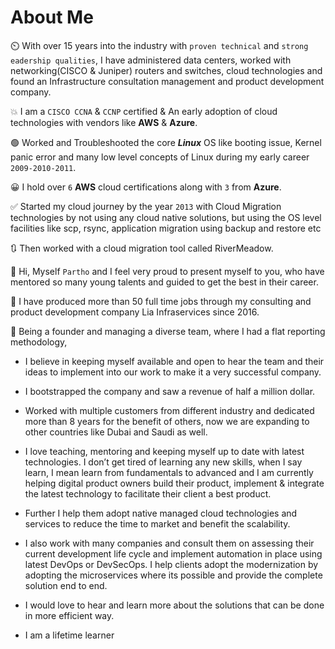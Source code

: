 # About Me

:timer_clock: With over 15 years into the industry with `proven technical` and `strong eadership qualities`, I have administered data centers, worked with networking(CISCO & Juniper) routers and switches, cloud technologies and found an Infrastructure consultation management and product development company. 

:boom: I am a `CISCO CCNA` & `CCNP` certified & An early adoption of cloud technologies with vendors like **AWS** & **Azure**.

:green_circle: Worked and Troubleshooted the core ***Linux*** OS like booting issue, Kernel panic error and many low level concepts of Linux during my early career `2009-2010-2011`. 

:grinning: I hold over `6` **AWS** cloud certifications along with `3` from **Azure**. 

:white_check_mark: Started my cloud journey by the year `2013` with Cloud Migration technologies by not using any cloud native solutions, but using the OS level facilities like scp, rsync, application migration using backup and restore etc 

:arrows_clockwise: Then worked with a cloud migration tool called RiverMeadow. 

👋 Hi, Myself `Partho` and I feel very proud to present myself to you, who have mentored so many young talents and guided to get the best in their career. 

:pray: I have produced more than 50 full time jobs through my consulting and product development company Lia Infraservices since 2016.

:coral: Being a founder and managing a diverse team, where I had a flat reporting methodology, 

- I believe in keeping myself available and open to hear the team and their ideas to implement into our work to make it a very successful company. 

- I bootstrapped the company and saw a revenue of half a million dollar.

- Worked with multiple customers from different industry and dedicated more than 8 years for the benefit of others, now we are expanding to other countries like Dubai and Saudi as well.

- I love teaching, mentoring and keeping myself up to date with latest technologies. I don’t get tired of learning any new skills, when I say learn, I mean learn from fundamentals to advanced and I am currently helping digital product owners build their product, implement & integrate the latest technology to facilitate their client a best product.

- Further I help them adopt native managed cloud technologies and services to reduce the time to market and benefit the scalability.

- I also work with many companies and consult them on assessing their current development life cycle and implement automation in place using latest DevOps or DevSecOps. I help clients adopt the modernization by adopting the microservices where its possible and provide the complete solution end to end.

- I would love to hear and learn more about the solutions that can be done in more efficient way.

- I am a lifetime learner 



<!---
partho-dev/partho-dev is a ✨ special ✨ repository because its `README.md` (this file) appears on your GitHub profile.
You can click the Preview link to take a look at your changes.
--->
